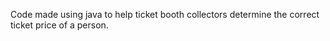Code made using java to help ticket booth collectors determine the correct ticket price of a person.
